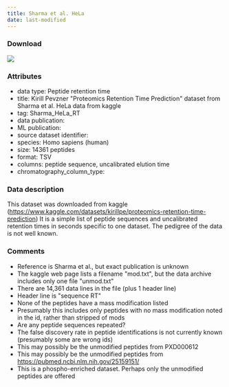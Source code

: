```yaml
---
title: Sharma et al. HeLa
date: last-modified
---
```

### Download

[![](https://img.shields.io/badge/download-full%20dataset-008080?style=flat-square)](https://www.kaggle.com/datasets/kirillpe/proteomics-retention-time-prediction/download?datasetVersionNumber=1)

### Attributes
- data type: Peptide retention time
- title: Kirill Pevzner "Proteomics Retention Time Prediction" dataset from Sharma et al. HeLa data from kaggle
- tag: Sharma_HeLa_RT
- data publication: <unknown>
- ML publication: <unknown>
- source dataset identifier: <unknown>
- species: Homo sapiens (human)
- size: 14361 peptides
- format: TSV
- columns: peptide sequence, uncalibrated elution time
- chromatography_column_type: <unknown>

### Data description
This dataset was downloaded from kaggle (https://www.kaggle.com/datasets/kirillpe/proteomics-retention-time-prediction)
It is a simple list of peptide sequences and uncalibrated retention times in seconds specific to one dataset.
The pedigree of the data is not well known.

### Comments
- Reference is Sharma et al., but exact publication is unknown
- The kaggle web page lists a filename "mod.txt", but the data archive includes only one file "unmod.txt"
- There are 14,361 data lines in the file (plus 1 header line)
- Header line is "sequence	RT"
- None of the peptides have a mass modification listed
- Presumably this includes only peptides with no mass modification noted in the id, rather than stripped of mods
- Are any peptide sequences repeated?
- The false discovery rate in peptide identifications is not currently known (presumably some are wrong ids)
- This may possibly be the unmodified peptides from PXD000612
- This may possibly be the unmodified peptides from https://pubmed.ncbi.nlm.nih.gov/25159151/
- This is a phospho-enriched dataset. Perhaps only the unmodified peptides are offered
